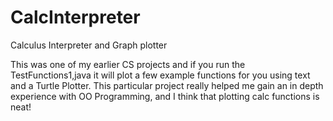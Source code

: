 CalcInterpreter
===============

Calculus Interpreter and Graph plotter

This was one of my earlier CS projects and if you run the TestFunctions1,java it will plot a few example functions for you using text and a Turtle Plotter.  This particular project really helped me gain an in depth experience with OO Programming, and I think that plotting calc functions is neat!
